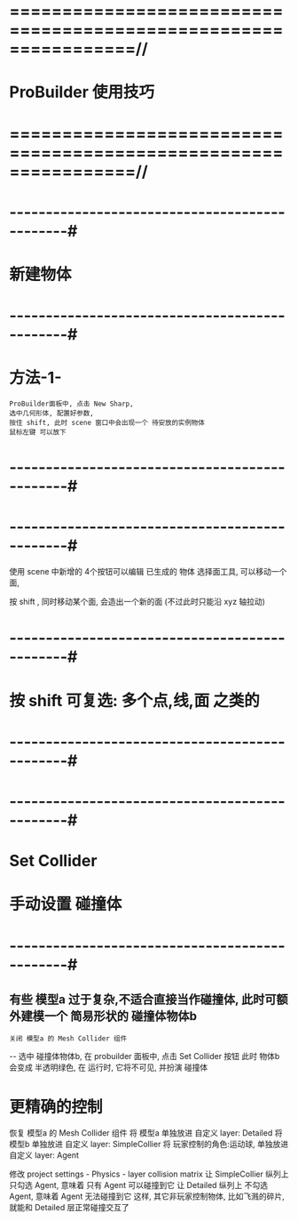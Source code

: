 # ================================================================//
#                   ProBuilder 使用技巧
# ================================================================//


# ----------------------------------------------#
#       新建物体 
# ----------------------------------------------#

# 方法-1-
    ProBuilder面板中, 点击 New Sharp, 
    选中几何形体, 配置好参数,
    按住 shift, 此时 scene 窗口中会出现一个 待安放的实例物体
    鼠标左键 可以放下



# ----------------------------------------------#
#       
# ----------------------------------------------#
使用 scene 中新增的 4个按钮可以编辑 已生成的 物体
选择面工具, 可以移动一个面, 

按 shift , 同时移动某个面, 会造出一个新的面
(不过此时只能沿 xyz 轴拉动)


# ----------------------------------------------#
#    按 shift 可复选: 多个点,线,面 之类的
# ----------------------------------------------#




# ----------------------------------------------#
#         Set Collider 
#        手动设置 碰撞体
# ----------------------------------------------#
有些 模型a 过于复杂,不适合直接当作碰撞体, 此时可额外建模一个 简易形状的 碰撞体物体b
--
    关闭 模型a 的 Mesh Collider 组件
--
    选中 碰撞体物体b, 在 probuilder 面板中, 点击 Set Collider 按钮
    此时 物体b 会变成 半透明绿色, 在 运行时, 它将不可见, 并扮演 碰撞体

# 更精确的控制
恢复 模型a 的 Mesh Collider 组件
将 模型a 单独放进 自定义 layer: Detailed
将 模型b 单独放进 自定义 layer: SimpleCollier
将 玩家控制的角色:运动球,  单独放进 自定义 layer: Agent

修改 project settings - Physics - layer collision matrix
    让 SimpleCollier 纵列上 只勾选 Agent, 意味着 只有 Agent 可以碰撞到它
    让 Detailed 纵列上 不勾选 Agent, 意味着 Agent 无法碰撞到它
        这样, 其它非玩家控制物体, 比如飞溅的碎片, 就能和 Detailed 层正常碰撞交互了































